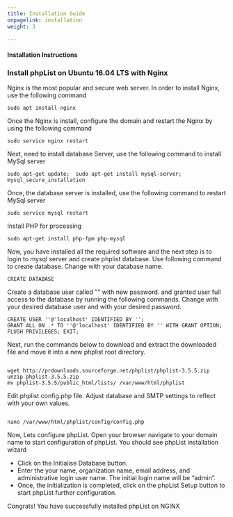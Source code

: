 ```yaml
---
title: Installation Guide
onpagelink: installation
weight: 3

---
```


#### **Installation Instructions**

### Install phpList on Ubuntu 16.04 LTS with Nginx

Nginx is the most popular and secure web server. In order to install Nginx, use the following command

 ```
 sudo apt install nginx 
```

Once the Nginx is install, configure the domain and restart the Nginx by using the following command

 ```
 sudo service nginx restart 
```

Next, need to install database Server, use the following command to install MySql server

 ```
 sudo apt-get update;  sudo apt-get install mysql-server; mysql_secure_installation 
```

Once, the database server is installed, use the following command to restart MySql server

 ```
 sudo service mysql restart 
```

Install PHP for processing

 ```
 sudo apt-get install php-fpm php-mysql
```

Now, you have installed all the required software and the next step is to login to mysql server and create phplist database. Use following command to create database. Change with your database name.

 ```
 CREATE DATABASE  
```

Create a database user called "" with new password. and granted user full access to the database by running the following commands. Change with your desired database user and with your desired password.

 ```
 CREATE USER ''@'localhost' IDENTIFIED BY ''; 
 GRANT ALL ON .* TO ''@'localhost' IDENTIFIED BY '' WITH GRANT OPTION;
 FLUSH PRIVILEGES; EXIT;
```

Next, run the commands below to download and extract the downloaded file and move it into a new phplist root directory.

 ```
 
 wget http://prdownloads.sourceforge.net/phplist/phplist-3.5.5.zip 
 unzip phplist-3.5.5.zip
 mv phplist-3.5.5/public_html/lists/ /var/www/html/phplist

```

Edit phplist config.php file. Adjust database and SMTP settings to reflect with your own values.

 ```
 
nano /var/www/html/phplist/config/config.php

```

Now, Lets configure phpList. Open your browser navigate to your domain name to start configuration of phpList. You should see phpList installation wizard

- Click on the Initialise Database button.
- Enter the your name, organization name, email address, and administrative login user name. The initial login name will be “admin”.
- Once, the initialization is completed, click on the phpList Setup button to start phpList further configuration.
 
Congrats! You have successfully installed phpList on NGINX
